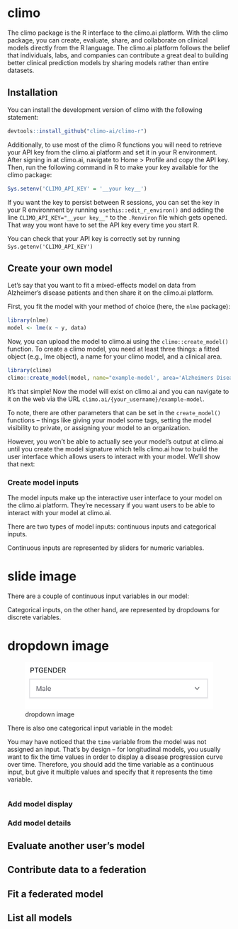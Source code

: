 
<!-- README.md is generated from README.Rmd. Please edit that file -->

# climo

<!-- badges: start -->
<!-- badges: end -->

The climo package is the R interface to the climo.ai platform. With the
climo package, you can create, evaluate, share, and collaborate on
clinical models directly from the R language. The climo.ai platform
follows the belief that individuals, labs, and companies can contribute
a great deal to building better clinical prediction models by sharing
models rather than entire datasets.

## Installation

You can install the development version of climo with the following
statement:

``` r
devtools::install_github("climo-ai/climo-r")
```

Additionally, to use most of the climo R functions you will need to
retrieve your API key from the climo.ai platform and set it in your R
environment. After signing in at climo.ai, navigate to Home \> Profile
and copy the API key. Then, run the following command in R to make your
key available for the climo package:

``` r
Sys.setenv('CLIMO_API_KEY' = '__your key__')
```

If you want the key to persist between R sessions, you can set the key
in your R environment by running `usethis::edit_r_environ()` and adding
the line `CLIMO_API_KEY="__your key__"` to the `.Renviron` file which
gets opened. That way you wont have to set the API key every time you
start R.

You can check that your API key is correctly set by running
`Sys.getenv('CLIMO_API_KEY')`

## Create your own model

Let’s say that you want to fit a mixed-effects model on data from
Alzheimer’s disease patients and then share it on the climo.ai platform.

First, you fit the model with your method of choice (here, the `nlme`
package):

``` r
library(nlme)
model <- lme(x ~ y, data)
```

Now, you can upload the model to climo.ai using the
`climo::create_model()` function. To create a climo model, you need at
least three things: a fitted object (e.g., lme object), a name for your
climo model, and a clinical area.

``` r
library(climo)
climo::create_model(model, name="example-model', area='Alzheimers Disease')
```

It’s that simple! Now the model will exist on climo.ai and you can
navigate to it on the web via the URL
`climo.ai/{your_username}/example-model`.

To note, there are other parameters that can be set in the
`create_model()` functions – things like giving your model some tags,
setting the model visibility to private, or assigning your model to an
organization.

However, you won’t be able to actually see your model’s output at
climo.ai until you create the model signature which tells climo.ai how
to build the user interface which allows users to interact with your
model. We’ll show that next:

### Create model inputs

The model inputs make up the interactive user interface to your model on
the climo.ai platform. They’re necessary if you want users to be able to
interact with your model at climo.ai.

There are two types of model inputs: continuous inputs and categorical
inputs.

Continuous inputs are represented by sliders for numeric variables.

# slide image

There are a couple of continuous input variables in our model:

Categorical inputs, on the other hand, are represented by dropdowns for
discrete variables.

# dropdown image

<figure>
<img src="man/figures/dropdown.png" alt="dropdown image" />
<figcaption aria-hidden="true">dropdown image</figcaption>
</figure>

There is also one categorical input variable in the model:

You may have noticed that the `time` variable from the model was not
assigned an input. That’s by design – for longitudinal models, you
usually want to fix the time values in order to display a disease
progression curve over time. Therefore, you should add the time variable
as a continuous input, but give it multiple values and specify that it
represents the time variable.

``` r
```

### Add model display

### Add model details

## Evaluate another user’s model

## Contribute data to a federation

## Fit a federated model

## List all models

